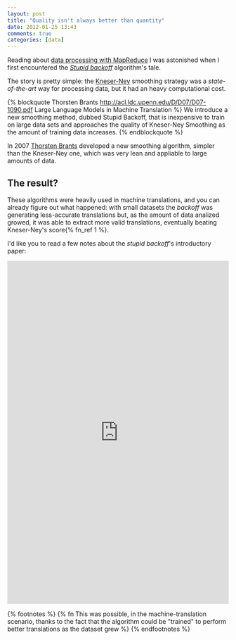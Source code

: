 ```yaml
---
layout: post
title: "Quality isn't always better than quantity"
date: 2012-01-25 13:43
comments: true
categories: [data]
---
```


Reading about [data processing with MapReduce](http://www.amazon.com/Data-Intensive-Processing-MapReduce-Synthesis-Technologies/dp/1608453421)
I was astonished when I first encountered the *[Stupid backoff](http://books.google.it/books?id=GxFYuVZHG60C&pg=PA134&lpg=PA134&dq=stupid+backoff+algorithm&source=bl&ots=fMzZNlaNaN&sig=mcEdim6-_wZL4aWKebh3s79KMS4&hl=it&sa=X&ei=z_kfT56BG-vP4QSY2N2ODw&ved=0CD0Q6AEwAzgK#v=onepage&q=stupid%20backoff%20algorithm&f=false)*
algorithm's tale.
<!-- more -->

The story is pretty simple: the [Kneser-Ney](diom.ucsd.edu/~rlevy/lign256/winter2008/kneser_ney_mini_example.pdf)
smoothing strategy was a *state-of-the-art* way for processing data, but it
had an heavy computational cost.

{% blockquote Thorsten Brants http://acl.ldc.upenn.edu/D/D07/D07-1090.pdf Large Language Models in Machine Translation %}
We introduce a new smoothing method, dubbed Stupid Backoff, that is inexpensive to train on large data sets and approaches the quality of Kneser-Ney Smoothing as the amount of training data increases.
{% endblockquote %}

In 2007 [Thorsten Brants](http://www.coli.uni-saarland.de/~thorsten/) developed
a new smoothing algorithm, simpler than the Kneser-Ney one, which was very lean
and appliable to large amounts of data.

## The result?

These algorithms were heavily used in machine translations, and you can already
figure out what happened: with small datasets the *backoff* was generating
less-accurate translations but, as the amount of data analized growed, it was
able to extract more valid translations, eventually beating Kneser-Ney's score{% fn_ref 1 %}.

I'd like you to read a few notes about the *stupid backoff*'s introductory paper:

<iframe src="http://docs.google.com/viewer?url=http%3A%2F%2Facl.ldc.upenn.edu%2FD%2FD07%2FD07-1090.pdf&embedded=true" width="100%" height="780" style="border: none;"></iframe>

{% footnotes %}
  {% fn This was possible, in the machine-translation scenario, thanks to the fact that the algorithm could be "trained" to perform better translations as the dataset grew %}
{% endfootnotes %}
